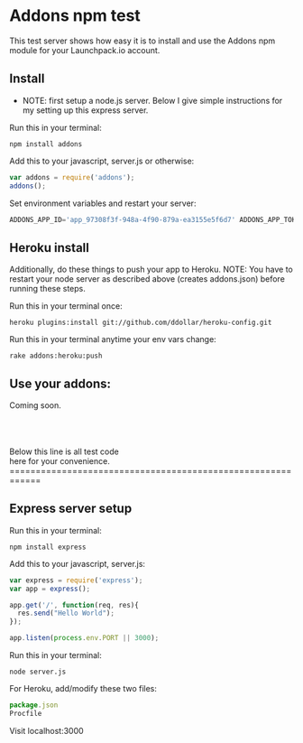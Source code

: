 # Addons npm test

This test server shows how easy it is to install and use the Addons npm module for your Launchpack.io account.

## Install

* NOTE: first setup a node.js server. Below I give simple instructions for my setting up this express server.

Run this in your terminal:
``` shell
npm install addons
```

Add this to your javascript, server.js or otherwise:
``` javascript
var addons = require('addons');
addons();
```

Set environment variables and restart your server:
``` javascript
ADDONS_APP_ID='app_97308f3f-948a-4f90-879a-ea3155e5f6d7' ADDONS_APP_TOKEN='pyw5WBzdfFBh5ta5K63g' node server.js
```

## Heroku install

Additionally, do these things to push your app to Heroku. NOTE: You have to restart your node server as described above (creates addons.json) before running these steps.

Run this in your terminal once:
``` shell
heroku plugins:install git://github.com/ddollar/heroku-config.git
```

Run this in your terminal anytime your env vars change:
``` shell
rake addons:heroku:push
```

## Use your addons:

Coming soon.



<br />
<br />
<br />
Below this line is all test code<br />here for your convenience.
============================================================




## Express server setup

Run this in your terminal:
``` shell
npm install express
```

Add this to your javascript, server.js:
``` javascript
var express = require('express');
var app = express();

app.get('/', function(req, res){
  res.send("Hello World");
});

app.listen(process.env.PORT || 3000);
```

Run this in your terminal:
``` shell
node server.js
```

For Heroku, add/modify these two files:
``` javascript
package.json
Procfile
```

Visit localhost:3000
